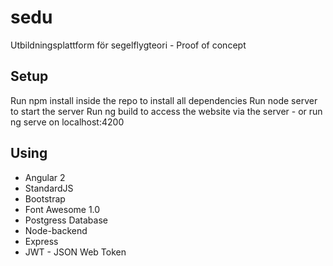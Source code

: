# sedu
Utbildningsplattform för segelflygteori - Proof of concept

## Setup
Run npm install inside the repo to install all dependencies
Run node server to start the server
Run ng build to access the website via the server - or run ng serve on localhost:4200

## Using
 - Angular 2
 - StandardJS
 - Bootstrap
 - Font Awesome 1.0
 - Postgress Database
 - Node-backend
 - Express
 - JWT - JSON Web Token
